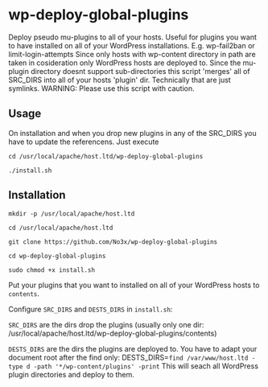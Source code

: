# wp-deploy-global-plugins
Deploy pseudo mu-plugins to all of your hosts.
Useful for plugins you want to have installed on all of your WordPress installations. E.g. wp-fail2ban or limit-login-attempts
Since only hosts with wp-content directory in path are taken in cosideration only WordPress hosts are deployed to.
Since the mu-plugin directory doesnt support sub-directories this script 'merges' all of SRC_DIRS into all of your hosts 'plugin' dir.
Technically that are just symlinks.
WARNING: Please use this script with caution.
## Usage
On installation and when you drop new plugins in any of the SRC_DIRS you have to update the referencens. 
Just execute

`cd /usr/local/apache/host.ltd/wp-deploy-global-plugins`

`./install.sh`
## Installation

`mkdir -p /usr/local/apache/host.ltd`

`cd /usr/local/apache/host.ltd`

`git clone https://github.com/No3x/wp-deploy-global-plugins`

`cd wp-deploy-global-plugins`

`sudo chmod +x install.sh`

Put your plugins that you want to installed on all of your WordPress hosts to ``contents``.

Configure ``SRC_DIRS`` and ``DESTS_DIRS`` in ``install.sh``:

``SRC_DIRS`` are the dirs drop the plugins (usually only one dir: /usr/local/apache/host.ltd/wp-deploy-global-plugins/contents)

``DESTS_DIRS`` are the dirs the plugins are deployed to. You have to adapt your document root after the find only:
DESTS_DIRS=`find /var/www/host.ltd -type d -path '*/wp-content/plugins' -print`
This will seach all WordPress plugin directories and deploy to them.
